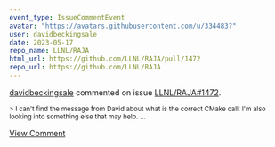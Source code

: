 ```yaml
---
event_type: IssueCommentEvent
avatar: "https://avatars.githubusercontent.com/u/334483?"
user: davidbeckingsale
date: 2023-05-17
repo_name: LLNL/RAJA
html_url: https://github.com/LLNL/RAJA/pull/1472
repo_url: https://github.com/LLNL/RAJA
---
```


<a href='https://github.com/davidbeckingsale' target='_blank'>davidbeckingsale</a> commented on issue <a href='https://github.com/LLNL/RAJA/pull/1472' target='_blank'>LLNL/RAJA#1472</a>.

<small>> I can't find the message from David about what is the correct CMake call. I'm also looking into something else that may help....</small>

<a href='https://github.com/LLNL/RAJA/pull/1472' target='_blank'>View Comment</a>
